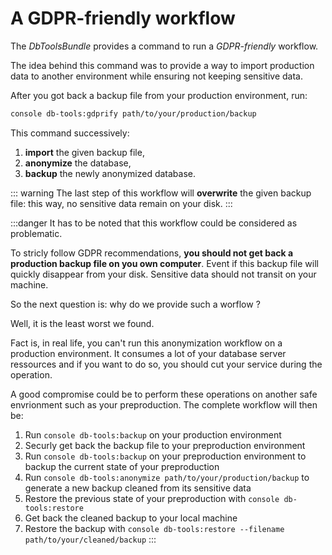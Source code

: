 # A GDPR-friendly workflow

The *DbToolsBundle* provides a command to run a *GDPR-friendly* workflow.

The idea behind this command was to provide a way to import production data to another environment
while ensuring not keeping sensitive data.

After you got back a backup file from your production environment, run:

```sh
console db-tools:gdprify path/to/your/production/backup
```

This command successively:

1. **import** the given backup file,
2. **anonymize** the database,
3. **backup** the newly anonymized database.

::: warning
The last step of this workflow will **overwrite** the given backup file:
this way, no sensitive data remain on your disk.
:::

:::danger
It has to be noted that this workflow could be considered as problematic.

To stricly follow GDPR recommendations, **you should not get back a production backup
file on you own computer**. Event if this backup file will quickly disappear from
your disk. Sensitive data should not transit on your machine.

So the next question is: why do we provide such a worflow ?

Well, it is the least worst we found.

Fact is, in real life, you can't run this anonymization workflow on a production
environment. It consumes a lot of your database server ressources and if you want
to do so, you should cut your service during the operation.

A good compromise could be to perform these operations on another safe envrionment such
as your preproduction. The complete workflow will then be:

1. Run `console db-tools:backup` on your production environment
2. Securly get back the backup file to your preproduction environment
3. Run `console db-tools:backup` on your preproduction environment to
   backup the current state of your preproduction
4. Run `console db-tools:anonymize path/to/your/production/backup` to generate
   a new backup cleaned from its sensitive data
5. Restore the previous state of your preproduction with `console db-tools:restore`
6. Get back the cleaned backup to your local machine
7. Restore the backup with `console db-tools:restore --filename path/to/your/cleaned/backup`
:::

